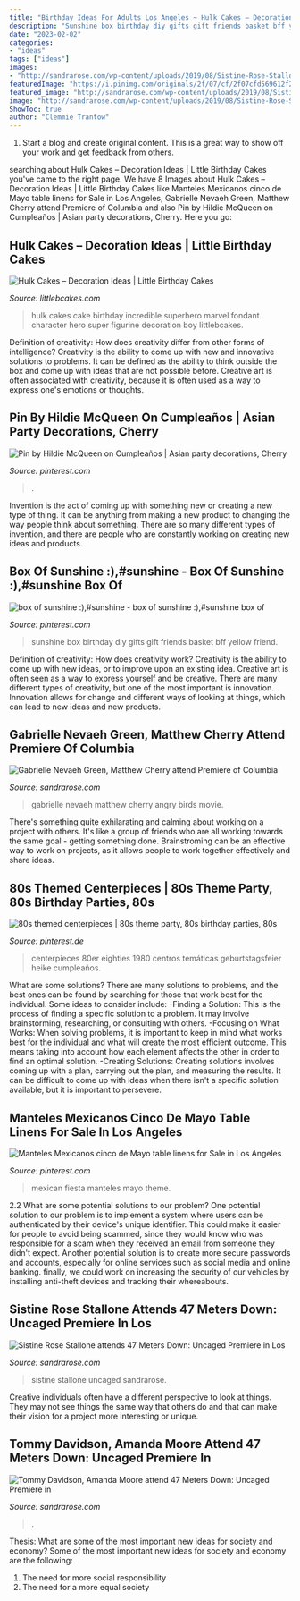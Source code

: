 ```yaml
---
title: "Birthday Ideas For Adults Los Angeles ~ Hulk Cakes – Decoration Ideas"
description: "Sunshine box birthday diy gifts gift friends basket bff yellow friend"
date: "2023-02-02"
categories:
- "ideas"
tags: ["ideas"]
images:
- "http://sandrarose.com/wp-content/uploads/2019/08/Sistine-Rose-Stallone-wenn36841779-768x1204.jpg"
featuredImage: "https://i.pinimg.com/originals/2f/07/cf/2f07cfd569612f28fb4f831ef39d3f37.jpg"
featured_image: "http://sandrarose.com/wp-content/uploads/2019/08/Sistine-Rose-Stallone-wenn36841779-768x1204.jpg"
image: "http://sandrarose.com/wp-content/uploads/2019/08/Sistine-Rose-Stallone-wenn36841779-768x1204.jpg"
ShowToc: true
author: "Clemmie Trantow"
---
```



1. Start a blog and create original content. This is a great way to show off your work and get feedback from others.

	

		
searching about Hulk Cakes – Decoration Ideas | Little Birthday Cakes you've came to the right page. We have 8 Images about Hulk Cakes – Decoration Ideas | Little Birthday Cakes like Manteles Mexicanos cinco de Mayo table linens for Sale in Los Angeles, Gabrielle Nevaeh Green, Matthew Cherry attend Premiere of Columbia and also Pin by Hildie McQueen on Cumpleaños | Asian party decorations, Cherry. Here you go:
		
    
## Hulk Cakes – Decoration Ideas | Little Birthday Cakes

<img loading=lazy src="http://www.littlebcakes.com/wp-content/uploads/2014/01/Hulk-Cakes.jpg" onerror="this.onerror=null;this.src='https://tse1.mm.bing.net/th?id=OIP.KZZbJWNcClxKH-qOxLOebQHaJ4&amp;pid=15.1';" alt="Hulk Cakes – Decoration Ideas | Little Birthday Cakes">

_Source: littlebcakes.com_

>hulk cakes cake birthday incredible superhero marvel fondant character hero super figurine decoration boy littlebcakes. 

	

Definition of creativity: How does creativity differ from other forms of intelligence?
Creativity is the ability to come up with new and innovative solutions to problems. It can be defined as the ability to think outside the box and come up with ideas that are not possible before. Creative art is often associated with creativity, because it is often used as a way to express one's emotions or thoughts.

    
## Pin By Hildie McQueen On Cumpleaños | Asian Party Decorations, Cherry

<img loading=lazy src="https://i.pinimg.com/736x/96/b7/74/96b7742bb74ef8226f370f6e19894841.jpg" onerror="this.onerror=null;this.src='https://tse3.mm.bing.net/th?id=OIP.cgiA0mL6xICkiXpwSPzxZQHaLH&amp;pid=15.1';" alt="Pin by Hildie McQueen on Cumpleaños | Asian party decorations, Cherry">

_Source: pinterest.com_

>. 

	

Invention is the act of coming up with something new or creating a new type of thing. It can be anything from making a new product to changing the way people think about something. There are so many different types of invention, and there are people who are constantly working on creating new ideas and products.

    
## Box Of Sunshine :),#sunshine - Box Of Sunshine :),#sunshine Box Of

<img loading=lazy src="https://i.pinimg.com/originals/2f/07/cf/2f07cfd569612f28fb4f831ef39d3f37.jpg" onerror="this.onerror=null;this.src='https://tse2.mm.bing.net/th?id=OIP.9F6mvA-jKCHsaKxMoBd38QHaJ4&amp;pid=15.1';" alt="box of sunshine :),#sunshine - box of sunshine :),#sunshine box of">

_Source: pinterest.com_

>sunshine box birthday diy gifts gift friends basket bff yellow friend. 

	

Definition of creativity: How does creativity work?
Creativity is the ability to come up with new ideas, or to improve upon an existing idea. Creative art is often seen as a way to express yourself and be creative. There are many different types of creativity, but one of the most important is innovation. Innovation allows for change and different ways of looking at things, which can lead to new ideas and new products.

    
## Gabrielle Nevaeh Green, Matthew Cherry Attend Premiere Of Columbia

<img loading=lazy src="http://sandrarose.com/wp-content/uploads/2019/08/Gabrielle-Nevaeh-Green-Matthew-Cherry-wenn36830242.jpg" onerror="this.onerror=null;this.src='https://tse1.mm.bing.net/th?id=OIP.WkRyQObHBMY4dZbeMR43aAHaLH&amp;pid=15.1';" alt="Gabrielle Nevaeh Green, Matthew Cherry attend Premiere of Columbia">

_Source: sandrarose.com_

>gabrielle nevaeh matthew cherry angry birds movie. 

	

There's something quite exhilarating and calming about working on a project with others. It's like a group of friends who are all working towards the same goal - getting something done. Brainstroming can be an effective way to work on projects, as it allows people to work together effectively and share ideas.

    
## 80s Themed Centerpieces | 80s Theme Party, 80s Birthday Parties, 80s

<img loading=lazy src="https://i.pinimg.com/736x/95/2c/67/952c672060f8badc7d7c9f5b62b1b1fd--s-crafts-s-party-centerpieces.jpg" onerror="this.onerror=null;this.src='https://tse1.mm.bing.net/th?id=OIP.wlnJrHGxt6OWAGSGSUGAvwHaJc&amp;pid=15.1';" alt="80s themed centerpieces | 80s theme party, 80s birthday parties, 80s">

_Source: pinterest.de_

>centerpieces 80er eighties 1980 centros temáticas geburtstagsfeier heike cumpleaños. 

	

What are some solutions?
There are many solutions to problems, and the best ones can be found by searching for those that work best for the individual. Some ideas to consider include: 
-Finding a Solution: This is the process of finding a specific solution to a problem. It may involve brainstorming, researching, or consulting with others. 
-Focusing on What Works: When solving problems, it is important to keep in mind what works best for the individual and what will create the most efficient outcome. This means taking into account how each element affects the other in order to find an optimal solution. 
-Creating Solutions: Creating solutions involves coming up with a plan, carrying out the plan, and measuring the results. It can be difficult to come up with ideas when there isn't a specific solution available, but it is important to persevere.

    
## Manteles Mexicanos Cinco De Mayo Table Linens For Sale In Los Angeles

<img loading=lazy src="https://i.pinimg.com/736x/fc/70/29/fc70295b1a526a3edc4eddddd118082b.jpg" onerror="this.onerror=null;this.src='https://tse1.mm.bing.net/th?id=OIP.1yE3h7FGDTOM0UHfULGBpAHaJ4&amp;pid=15.1';" alt="Manteles Mexicanos cinco de Mayo table linens for Sale in Los Angeles">

_Source: pinterest.com_

>mexican fiesta manteles mayo theme. 

	

2.2 What are some potential solutions to our problem?
One potential solution to our problem is to implement a system where users can be authenticated by their device's unique identifier. This could make it easier for people to avoid being scammed, since they would know who was responsible for a scam when they received an email from someone they didn't expect. Another potential solution is to create more secure passwords and accounts, especially for online services such as social media and online banking. finally, we could work on increasing the security of our vehicles by installing anti-theft devices and tracking their whereabouts.

    
## Sistine Rose Stallone Attends 47 Meters Down: Uncaged Premiere In Los

<img loading=lazy src="http://sandrarose.com/wp-content/uploads/2019/08/Sistine-Rose-Stallone-wenn36841779-768x1204.jpg" onerror="this.onerror=null;this.src='https://tse3.mm.bing.net/th?id=OIP.S-_fFGwugXm_LOntuUCF6AHaLn&amp;pid=15.1';" alt="Sistine Rose Stallone attends 47 Meters Down: Uncaged Premiere in Los">

_Source: sandrarose.com_

>sistine stallone uncaged sandrarose. 

	

Creative individuals often have a different perspective to look at things. They may not see things the same way that others do and that can make their vision for a project more interesting or unique.

    
## Tommy Davidson, Amanda Moore Attend 47 Meters Down: Uncaged Premiere In

<img loading=lazy src="http://sandrarose.com/wp-content/uploads/2019/08/Tommy-Davidson-Amanda-Moore-wenn36842661.jpg" onerror="this.onerror=null;this.src='https://tse2.mm.bing.net/th?id=OIP.AhytN3X7FmF7JIKuiFDEBAHaLH&amp;pid=15.1';" alt="Tommy Davidson, Amanda Moore attend 47 Meters Down: Uncaged Premiere in">

_Source: sandrarose.com_

>. 

	

Thesis: What are some of the most important new ideas for society and economy?
Some of the most important new ideas for society and economy are the following: 
1. The need for more social responsibility 
2. The need for a more equal society 

